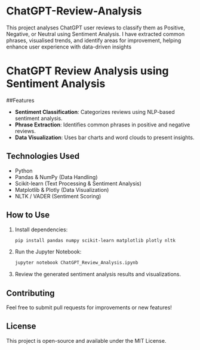 # ChatGPT-Review-Analysis
This project analyses ChatGPT user reviews to classify them as Positive, Negative, or Neutral using Sentiment Analysis. I have extracted common phrases, visualised trends, and identify areas for improvement, helping enhance user experience with data-driven insights
# ChatGPT Review Analysis using Sentiment Analysis

##Features
- **Sentiment Classification**: Categorizes reviews using NLP-based sentiment analysis.
- **Phrase Extraction**: Identifies common phrases in positive and negative reviews.
- **Data Visualization**: Uses bar charts and word clouds to present insights.

## Technologies Used

- Python
- Pandas & NumPy (Data Handling)
- Scikit-learn (Text Processing & Sentiment Analysis)
- Matplotlib & Plotly (Data Visualization)
- NLTK / VADER (Sentiment Scoring)

## How to Use

1. Install dependencies:
   ```sh
   pip install pandas numpy scikit-learn matplotlib plotly nltk
   ```
2. Run the Jupyter Notebook:
   ```sh
   jupyter notebook ChatGPT_Review_Analysis.ipynb
   ```
3. Review the generated sentiment analysis results and visualizations.


## Contributing

Feel free to submit pull requests for improvements or new features!

## License

This project is open-source and available under the MIT License.

